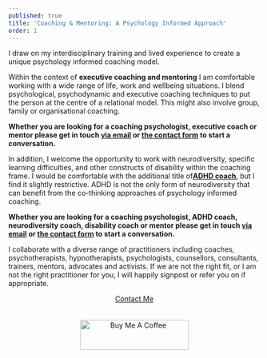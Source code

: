 ```yaml
---
published: true
title: 'Coaching & Mentoring: A Psychology Informed Approach'
order: 1
---
```

I draw on my interdisciplinary training and lived experience to create a unique psychology informed coaching model.

Within the context of **executive coaching and mentoring** I am comfortable working with a wide range of life, work and wellbeing situations. I blend psychological, psychodynamic and executive coaching techniques to put the person at the centre of a relational model. This might also involve group, family or organisational coaching.

**Whether you are looking for a coaching psychologist, executive coach or mentor please get in touch [via email](mailto:mark@maninthepurplehat.com) or [the contact form](#contact) to start a conversation.**

In addition, I welcome the opportunity to work with neurodiversity, specific learning difficulties, and other constructs of disability within the coaching frame. I would be comfortable with the additional title of[**ADHD coach**](https://acoo.memberclicks.net/index.php?option=com_community&view=profile&userid=2015187350&uuid=c1dca883-d851-4fcf-b0cf-f3be03cf7226&current_page=1&directory_search_id=2000611#/profile "ADHD Coaches Organisation (ACO)"), but I find it slightly restrictive. ADHD is not the only form of neurodiversity that can benefit from the co-thinking approaches of psychology informed coaching. 

**Whether you are looking for a coaching psychologist, ADHD coach, neurodiversity coach, disability coach or mentor please get in touch [via email](mailto:mark@maninthepurplehat.com) or [the contact form](#contact) to start a conversation.**

I collaborate with a diverse range of practitioners including coaches, psychotherapists, hypnotherapists, psychologists, counsellors, consultants, trainers, mentors, advocates and activists. If we are not the right fit, or I am not the right practitioner for you, I will happily signpost or refer you on if appropriate.

<center>
  <a href="#contact" class="btn btn-lg btn-outline page-scroll">
          <i class="fa fa-envelope"></i> Contact Me
  </a>
</center>
<br> 
<br> 
<center>
<a href="https://www.buymeacoffee.com/maninthepurplehat" target="_blank"><img src="https://cdn.buymeacoffee.com/buttons/v2/default-violet.png" alt="Buy Me A Coffee" style="height: 60px !important;width: 217px !important;" ></a>
<center>